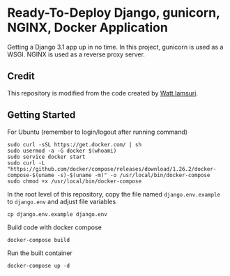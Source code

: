# Ready-To-Deploy Django, gunicorn, NGINX, Docker Application
Getting a Django 3.1 app up in no time. In this project, gunicorn is used as a WSGI. NGINX is used as a reverse proxy server.

## Credit
This repository is modified from the code created by [Watt Iamsuri](https://github.com/wiamsuri/django-gunicorn-nginx-docker).

## Getting Started
For Ubuntu (remember to login/logout after running command)
```
sudo curl -sSL https://get.docker.com/ | sh
sudo usermod -a -G docker $(whoami)
sudo service docker start
sudo curl -L "https://github.com/docker/compose/releases/download/1.26.2/docker-compose-$(uname -s)-$(uname -m)" -o /usr/local/bin/docker-compose
sudo chmod +x /usr/local/bin/docker-compose
```

In the root level of this repository, copy the file named `django.env.example` to `django.env` and adjust file variables

```
cp django.env.example django.env
```

Build code with docker compose
```
docker-compose build
```

Run the built container
```
docker-compose up -d
```
